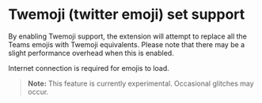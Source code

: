 # Twemoji (twitter emoji) set support
By enabling Twemoji support, the extension will attempt to replace all the Teams emojis with Twemoji equivalents. Please note that there may be a slight performance overhead when this is enabled.

Internet connection is required for emojis to load.

> **Note:**
> This feature is currently experimental. Occasional glitches may occur.
